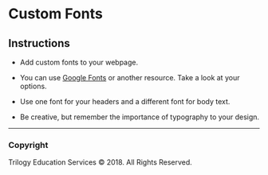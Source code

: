 # Custom Fonts

## Instructions

- Add custom fonts to your webpage.

- You can use [Google Fonts](https://fonts.google.com/) or another resource. Take a look at your options.

- Use one font for your headers and a different font for body text.

- Be creative, but remember the importance of typography to your design.

---

### Copyright

Trilogy Education Services © 2018. All Rights Reserved.
